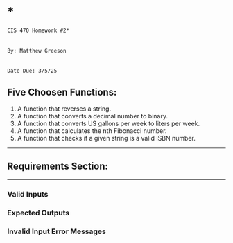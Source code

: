 # *
    CIS 470 Homework #2*

###### 
    By: Matthew Greeson

###### 
    Date Due: 3/5/25

## Five Choosen Functions:

1. A function that reverses a string.
2. A function that converts a decimal number to binary.
3. A function that converts US gallons per week to liters per week.
4. A function that calculates the nth Fibonacci number.
5. A function that checks if a given string is a valid ISBN number.

---

## Requirements Section:

---

### Valid Inputs

### Expected Outputs

### Invalid Input Error Messages
